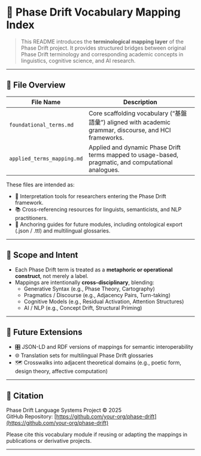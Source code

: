 # 🧭 Phase Drift Vocabulary Mapping Index

> This README introduces the **terminological mapping layer** of the Phase Drift project. It provides structured bridges between original Phase Drift terminology and corresponding academic concepts in linguistics, cognitive science, and AI research.

---

## 📁 File Overview

| File Name                    | Description |
|-----------------------------|-------------|
| `foundational_terms.md`     | Core scaffolding vocabulary (“基盤語彙”) aligned with academic grammar, discourse, and HCI frameworks. |
| `applied_terms_mapping.md`  | Applied and dynamic Phase Drift terms mapped to usage-based, pragmatic, and computational analogues. |

These files are intended as:
- 🧩 Interpretation tools for researchers entering the Phase Drift framework.
- 📚 Cross-referencing resources for linguists, semanticists, and NLP practitioners.
- 📐 Anchoring guides for future modules, including ontological export (.json / .ttl) and multilingual glossaries.

---

## 📌 Scope and Intent

- Each Phase Drift term is treated as a **metaphoric or operational construct**, not merely a label.
- Mappings are intentionally **cross-disciplinary**, blending:
  - Generative Syntax (e.g., Phase Theory, Cartography)
  - Pragmatics / Discourse (e.g., Adjacency Pairs, Turn-taking)
  - Cognitive Models (e.g., Residual Activation, Attention Structures)
  - AI / NLP (e.g., Concept Drift, Structural Priming)

---

## 🧪 Future Extensions

- 🎛 JSON-LD and RDF versions of mappings for semantic interoperability
- 🌐 Translation sets for multilingual Phase Drift glossaries
- 🗺 Crosswalks into adjacent theoretical domains (e.g., poetic form, design theory, affective computation)

---

## 🧠 Citation

Phase Drift Language Systems Project © 2025  
GitHub Repository: [https://github.com/your-org/phase-drift](https://github.com/your-org/phase-drift)

Please cite this vocabulary module if reusing or adapting the mappings in publications or derivative projects.

---
